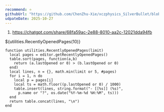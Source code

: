 ```yaml
---
recommend: ⭐
githubUrl: "https://github.com/ChenZhu-Xie/xczphysics_SilverBullet/blob/main/CONFIG/Add%20Fields%20for%20Obj/Last%20Opened/SB%20approach.md"
udpateDate: 2025-10-27
---
```


1. https://chatgpt.com/share/68fa59ac-2e88-8010-aa2c-12021dda94fb

${utilities.RecentlyOpenedPages(10)}

```space-lua
function utilities.RecentlyOpenedPages(limit)
  local pages = editor.getRecentlyOpenedPages()
  table.sort(pages, function(a,b)
    return (a.lastOpened or 0) > (b.lastOpened or 0)
  end)
  local lines, n = {}, math.min(limit or 5, #pages)
  for i = 1, n do
    local p = pages[i]
    local ts = math.floor((p.lastOpened or 0) / 1000)
    table.insert(lines, string.format("- [[%s]] (%s)",
      p.name or "?", os.date("%Y-%m-%d %H:%M", ts)))
  end
  return table.concat(lines, "\n")
end
```

